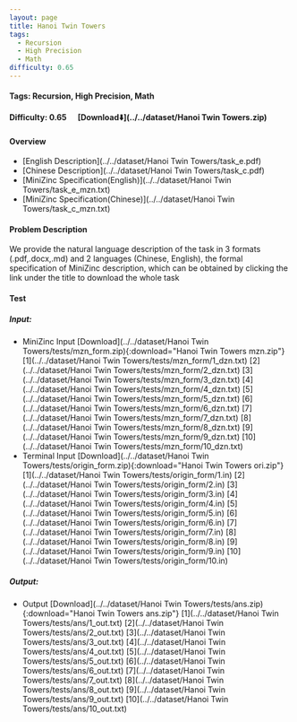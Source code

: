 ```yaml
---
layout: page
title: Hanoi Twin Towers
tags:
  - Recursion
  - High Precision
  - Math
difficulty: 0.65
---
```


#### Tags: Recursion, High Precision, Math
#### Difficulty: 0.65 &nbsp;&nbsp;&nbsp;&nbsp; [Download⬇️](../../dataset/Hanoi Twin Towers.zip)
#### Overview
- [English Description](../../dataset/Hanoi Twin Towers/task_e.pdf)
- [Chinese Description](../../dataset/Hanoi Twin Towers/task_c.pdf)
- [MiniZinc Specification(English)](../../dataset/Hanoi Twin Towers/task_e_mzn.txt)
- [MiniZinc Specification(Chinese)](../../dataset/Hanoi Twin Towers/task_c_mzn.txt)

#### Problem Description
We provide the natural language description of the task in 3 formats (.pdf,.docx,.md) and 2 languages (Chinese, English), the formal specification of MiniZinc description, which can be obtained by clicking the link under the title to download the whole task
#### Test
##### Input:
- MiniZinc Input [Download](../../dataset/Hanoi Twin Towers/tests/mzn_form.zip){:download="Hanoi Twin Towers mzn.zip"} [1](../../dataset/Hanoi Twin Towers/tests/mzn_form/1_dzn.txt) [2](../../dataset/Hanoi Twin Towers/tests/mzn_form/2_dzn.txt) [3](../../dataset/Hanoi Twin Towers/tests/mzn_form/3_dzn.txt) [4](../../dataset/Hanoi Twin Towers/tests/mzn_form/4_dzn.txt) [5](../../dataset/Hanoi Twin Towers/tests/mzn_form/5_dzn.txt) [6](../../dataset/Hanoi Twin Towers/tests/mzn_form/6_dzn.txt) [7](../../dataset/Hanoi Twin Towers/tests/mzn_form/7_dzn.txt) [8](../../dataset/Hanoi Twin Towers/tests/mzn_form/8_dzn.txt) [9](../../dataset/Hanoi Twin Towers/tests/mzn_form/9_dzn.txt) [10](../../dataset/Hanoi Twin Towers/tests/mzn_form/10_dzn.txt) 
- Terminal Input [Download](../../dataset/Hanoi Twin Towers/tests/origin_form.zip){:download="Hanoi Twin Towers ori.zip"} [1](../../dataset/Hanoi Twin Towers/tests/origin_form/1.in) [2](../../dataset/Hanoi Twin Towers/tests/origin_form/2.in) [3](../../dataset/Hanoi Twin Towers/tests/origin_form/3.in) [4](../../dataset/Hanoi Twin Towers/tests/origin_form/4.in) [5](../../dataset/Hanoi Twin Towers/tests/origin_form/5.in) [6](../../dataset/Hanoi Twin Towers/tests/origin_form/6.in) [7](../../dataset/Hanoi Twin Towers/tests/origin_form/7.in) [8](../../dataset/Hanoi Twin Towers/tests/origin_form/8.in) [9](../../dataset/Hanoi Twin Towers/tests/origin_form/9.in) [10](../../dataset/Hanoi Twin Towers/tests/origin_form/10.in) 

##### Output:
- Output [Download](../../dataset/Hanoi Twin Towers/tests/ans.zip){:download="Hanoi Twin Towers ans.zip"} [1](../../dataset/Hanoi Twin Towers/tests/ans/1_out.txt) [2](../../dataset/Hanoi Twin Towers/tests/ans/2_out.txt) [3](../../dataset/Hanoi Twin Towers/tests/ans/3_out.txt) [4](../../dataset/Hanoi Twin Towers/tests/ans/4_out.txt) [5](../../dataset/Hanoi Twin Towers/tests/ans/5_out.txt) [6](../../dataset/Hanoi Twin Towers/tests/ans/6_out.txt) [7](../../dataset/Hanoi Twin Towers/tests/ans/7_out.txt) [8](../../dataset/Hanoi Twin Towers/tests/ans/8_out.txt) [9](../../dataset/Hanoi Twin Towers/tests/ans/9_out.txt) [10](../../dataset/Hanoi Twin Towers/tests/ans/10_out.txt) 

